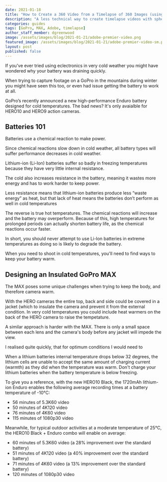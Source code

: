 ```yaml
---
date: 2021-01-18
title: "How to Create a 360 Video from a Timelapse of 360 Images (using Adobe Premiere Pro)"
description: "A less technical way to create timelapse videos with spherical metadata. No command line in sight (but you will need a Premiere subscription)."
categories: guides
tags: [GoPro, MAX, Adobe, timelapse]
author_staff_member: dgreenwood
image: /assets/images/blog/2021-01-21/adobe-premier-video.png
featured_image: /assets/images/blog/2021-01-21/adobe-premier-video-sm.png
layout: post
published: false
---
```


If you've ever tried using eclectronics in very cold weather you might have wondered why your battery was draining quickly.

When trying to capture footage on a GoPro in the mountains during winter you might have seen this too, or even had issue getting the battery to work at all.

GoPro’s recently announced a new high-performance Enduro battery designed for cold temperatures. The bad news? It's only avaialble for HERO10 and HERO9 action cameras.

## Batteries 101

Batteries use a chemical reaction to make power.

Since chemical reactions slow down in cold weather, all battery types will suffer performance decreases in cold weather.

Lithium-ion (Li-Ion) batteries suffer so badly in freezing temperatures because they have very little internal resistance.

The cold also increases resistance in the battery, meaning it wastes more energy and has to work harder to keep power.

Less resistance means that lithium-ion batteries produce less “waste energy” as heat, but that lack of heat means the batteries don’t perform as well in cold temperatures

The reverse is true hot temperatures. The chemical reactions will increase and the battery may overperform.  Because of this, high temperatures for prolonged periods can actually shorten battery life, as the chemical reactions occur faster.

In short, you should never attempt to use Li-Ion batteries in extreme temperatures as doing so is likely to degrade the battery.

When you need to shoot in cold temperatures, you'll need to find ways to keep your battery warm.

## Designing an Insulated GoPro MAX

The MAX poses some unique challenges when trying to keep the body, and therefore camera warm.

With the HERO cameras the entire top, back and side could be covered in a jacket (which to insulate the camera and prevent it from the external condition. In very cold temperatures you could include heat warmers on the back of the HERO camera to raise the tempetature.

A similar approach is harder with the MAX. There is only a small space between each lens and the camera's body before any jacket will impede the view.

I realised quite quickly, that for optimum conditions I would need to 





When a lithium batteries internal temperature drops below 32 degrees, the lithium cells are unable to accept the same amount of charging current (warmth) as they did when the temperature was warm. Don't charge your lithium batteries when the battery temperature is below freezing.





To give you a reference, with the new HERO10 Black, the 1720mAh lithium-ion Enduro enables the following average recording times at a battery temperature of -10°C:

* 56 minutes of 5.3K60 video 
* 50 minutes of 4K120 video 
* 76 minutes of 4K60 video 
* 115 minutes of 1080p30 video

Meanwhile, for typical outdoor activities at a moderate temperature of 25°C, the HERO10 Black + Enduro combo will enable on average:

* 60 minutes of 5.3K60 video (a 28% improvement over the standard battery) 
* 51 minutes of 4K120 video (a 40% improvement over the standard battery) 
* 71 minutes of 4K60 video (a 13% improvement over the standard battery) 
* 120 minutes of 1080p30 video